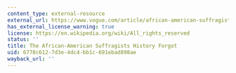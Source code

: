 ```yaml
---
content_type: external-resource
external_url: https://www.vogue.com/article/african-american-suffragists-women-voting-rights
has_external_license_warning: true
license: https://en.wikipedia.org/wiki/All_rights_reserved
status: ''
title: The African-American Suffragists History Forgot
uid: 6778c612-7d3e-4dc4-bb1c-691ebad898ae
wayback_url: ''
---
```

